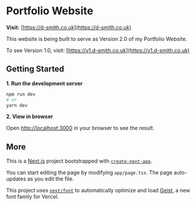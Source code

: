 # Portfolio Website

**Visit:** [https://d-smith.co.uk](https://d-smith.co.uk)

This website is being built to serve as Version 2.0 of my Portfolio Website.

To see Version 1.0, visit: [https://v1.d-smith.co.uk](https://v1.d-smith.co.uk)

## Getting Started

**1. Run the development server**

```bash
npm run dev
# or
yarn dev
```

**2. View in browser**

Open [http://localhost:3000](http://localhost:3000) in your browser to see the result.

## More

This is a [Next.js](https://nextjs.org) project bootstrapped with [`create-next-app`](https://nextjs.org/docs/app/api-reference/cli/create-next-app).

You can start editing the page by modifying `app/page.tsx`. The page auto-updates as you edit the file.

This project uses [`next/font`](https://nextjs.org/docs/app/building-your-application/optimizing/fonts) to automatically optimize and load [Geist](https://vercel.com/font), a new font family for Vercel.